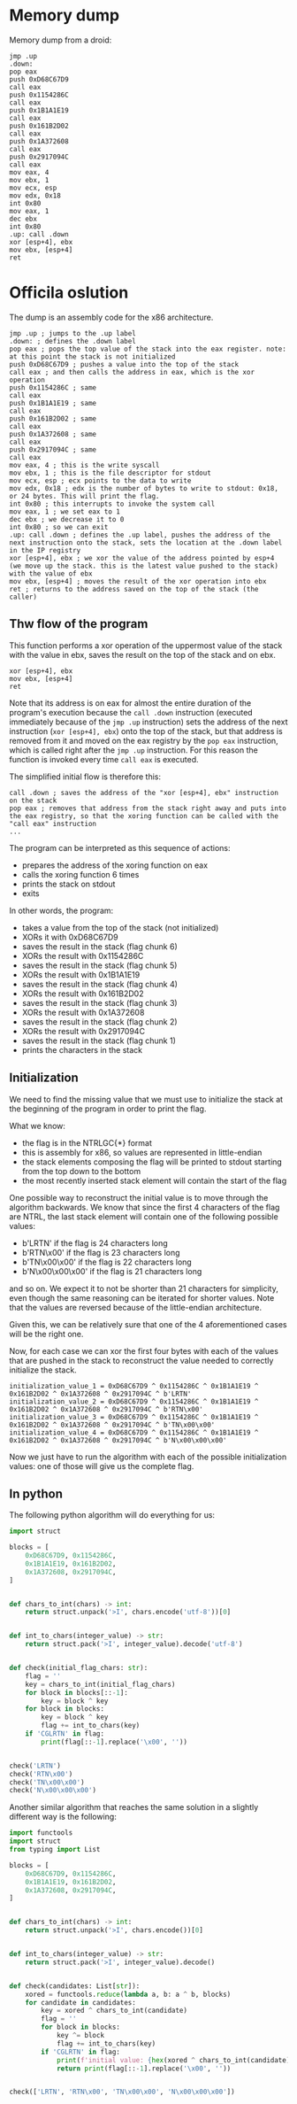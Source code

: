 # Memory dump

Memory dump from a droid:
```
jmp .up
.down:
pop eax
push 0xD68C67D9
call eax
push 0x1154286C
call eax
push 0x1B1A1E19
call eax
push 0x161B2D02
call eax
push 0x1A372608
call eax
push 0x2917094C
call eax
mov eax, 4
mov ebx, 1
mov ecx, esp
mov edx, 0x18
int 0x80
mov eax, 1
dec ebx
int 0x80
.up: call .down
xor [esp+4], ebx
mov ebx, [esp+4]
ret
```

# Officila oslution
The dump is an assembly code for the x86 architecture.

```
jmp .up ; jumps to the .up label
.down: ; defines the .down label
pop eax ; pops the top value of the stack into the eax register. note: at this point the stack is not initialized
push 0xD68C67D9 ; pushes a value into the top of the stack 
call eax ; and then calls the address in eax, which is the xor operation
push 0x1154286C ; same
call eax
push 0x1B1A1E19 ; same
call eax
push 0x161B2D02 ; same
call eax
push 0x1A372608 ; same
call eax
push 0x2917094C ; same
call eax
mov eax, 4 ; this is the write syscall
mov ebx, 1 ; this is the file descriptor for stdout
mov ecx, esp ; ecx points to the data to write
mov edx, 0x18 ; edx is the number of bytes to write to stdout: 0x18, or 24 bytes. This will print the flag. 
int 0x80 ; this interrupts to invoke the system call
mov eax, 1 ; we set eax to 1
dec ebx ; we decrease it to 0
int 0x80 ; so we can exit
.up: call .down ; defines the .up label, pushes the address of the next instruction onto the stack, sets the location at the .down label in the IP registry
xor [esp+4], ebx ; we xor the value of the address pointed by esp+4 (we move up the stack. this is the latest value pushed to the stack) with the value of ebx
mov ebx, [esp+4] ; moves the result of the xor operation into ebx
ret ; returns to the address saved on the top of the stack (the caller)
```

## Thw flow of the program
This function performs a xor operation of the uppermost value of the stack with the value in ebx, saves the result on the top of the stack and on ebx.

    xor [esp+4], ebx
    mov ebx, [esp+4]
    ret

Note that its address is on eax for almost the entire duration of the program's execution because the `call .down` instruction (executed immediately because of the `jmp .up` instruction) sets the address of the next instruction (`xor [esp+4], ebx`) onto the top of the stack, but that address is removed from it and moved on the eax registry by the `pop eax` instruction, which is called right after the `jmp .up` instruction. For this reason the function is invoked every time `call eax` is executed. 

The simplified initial flow is therefore this:
    
    call .down ; saves the address of the "xor [esp+4], ebx" instruction on the stack
    pop eax ; removes that address from the stack right away and puts into the eax registry, so that the xoring function can be called with the "call eax" instruction
    ...

The program can be interpreted as this sequence of actions:

- prepares the address of the xoring function on eax
- calls the xoring function 6 times
- prints the stack on stdout
- exits
    
In other words, the program:

- takes a value from the top of the stack (not initialized)
- XORs it with 0xD68C67D9
- saves the result in the stack (flag chunk 6)
- XORs the result with 0x1154286C
- saves the result in the stack (flag chunk 5)
- XORs the result with 0x1B1A1E19
- saves the result in the stack (flag chunk 4)
- XORs the result with 0x161B2D02
- saves the result in the stack (flag chunk 3)
- XORs the result with 0x1A372608
- saves the result in the stack (flag chunk 2)
- XORs the result with 0x2917094C
- saves the result in the stack (flag chunk 1)
- prints the characters in the stack

## Initialization

We need to find the missing value that we must use to initialize the stack at the beginning of the program in order to print the flag.

What we know:
- the flag is in the NTRLGC{*} format
- this is assembly for x86, so values are represented in little-endian
- the stack elements composing the flag will be printed to stdout starting from the top down to the bottom
- the most recently inserted stack element will contain the start of the flag  

One possible way to reconstruct the initial value is to move through the algorithm backwards.
We know that since the first 4 characters of the flag are NTRL, the last stack element will contain one of the following possible values:

- b'LRTN' if the flag is 24 characters long
- b'RTN\x00' if the flag is 23 characters long
- b'TN\x00\x00' if the flag is 22 characters long
- b'N\x00\x00\x00' if the flag is 21 characters long

and so on. We expect it to not be shorter than 21 characters for simplicity, even though the same reasoning can be iterated for shorter values.
Note that the values are reversed because of the little-endian architecture.

Given this, we can be relatively sure that one of the 4 aforementioned cases will be the right one.

Now, for each case we can xor the first four bytes with each of the values that are pushed in the stack to reconstruct the value needed to correctly initialize the stack.

    initialization_value_1 = 0xD68C67D9 ^ 0x1154286C ^ 0x1B1A1E19 ^ 0x161B2D02 ^ 0x1A372608 ^ 0x2917094C ^ b'LRTN'
    initialization_value_2 = 0xD68C67D9 ^ 0x1154286C ^ 0x1B1A1E19 ^ 0x161B2D02 ^ 0x1A372608 ^ 0x2917094C ^ b'RTN\x00'
    initialization_value_3 = 0xD68C67D9 ^ 0x1154286C ^ 0x1B1A1E19 ^ 0x161B2D02 ^ 0x1A372608 ^ 0x2917094C ^ b'TN\x00\x00'
    initialization_value_4 = 0xD68C67D9 ^ 0x1154286C ^ 0x1B1A1E19 ^ 0x161B2D02 ^ 0x1A372608 ^ 0x2917094C ^ b'N\x00\x00\x00'

Now we just have to run the algorithm with each of the possible initialization values: one of those will give us the complete flag.

## In python

The following python algorithm will do everything for us:
    
```python
import struct

blocks = [
    0xD68C67D9, 0x1154286C,
    0x1B1A1E19, 0x161B2D02,
    0x1A372608, 0x2917094C,
]


def chars_to_int(chars) -> int:
    return struct.unpack('>I', chars.encode('utf-8'))[0]


def int_to_chars(integer_value) -> str:
    return struct.pack('>I', integer_value).decode('utf-8')


def check(initial_flag_chars: str):
    flag = ''
    key = chars_to_int(initial_flag_chars)
    for block in blocks[::-1]:
        key = block ^ key
    for block in blocks:
        key = block ^ key
        flag += int_to_chars(key)
    if 'CGLRTN' in flag:
        print(flag[::-1].replace('\x00', ''))


check('LRTN')
check('RTN\x00')
check('TN\x00\x00')
check('N\x00\x00\x00')
```

Another similar algorithm that reaches the same solution in a slightly different way is the following:

```python
import functools
import struct
from typing import List

blocks = [
    0xD68C67D9, 0x1154286C,
    0x1B1A1E19, 0x161B2D02,
    0x1A372608, 0x2917094C,
]


def chars_to_int(chars) -> int:
    return struct.unpack('>I', chars.encode())[0]


def int_to_chars(integer_value) -> str:
    return struct.pack('>I', integer_value).decode()


def check(candidates: List[str]):
    xored = functools.reduce(lambda a, b: a ^ b, blocks)
    for candidate in candidates:
        key = xored ^ chars_to_int(candidate)
        flag = ''
        for block in blocks:
            key ^= block
            flag += int_to_chars(key)
        if 'CGLRTN' in flag:
            print(f'initial value: {hex(xored ^ chars_to_int(candidate))}')
            return print(flag[::-1].replace('\x00', ''))


check(['LRTN', 'RTN\x00', 'TN\x00\x00', 'N\x00\x00\x00'])
```
